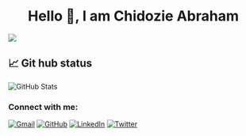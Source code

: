 <h1 align="center">Hello 👋, I am Chidozie Abraham </h1>

![](https://komarev.com/ghpvc/?username=Dozie2001&color=lightgrey)

## 📈 Git hub status
![GitHub Stats](https://github-readme-stats.vercel.app/api?username=Dozie2001&theme=radical)

<h3 align="left">Connect with me:</h3>

 <p align="left">
	<a href="mailto:jobaadewumis@gmail.com"><img img src="https://img.shields.io/badge/gmail-%23EA4335.svg?style=plastic&logo=gmail&logoColor=white" alt="Gmail"/></a>
	<a href="https://github.com/Dozie2001"><img src="https://img.shields.io/badge/github-%23181717.svg?style=plastic&logo=github&logoColor=white" alt="GitHub"/></a>
	<a href="https://www.linkedin.com/in/chidozie-david-982144203/"><img src="https://img.shields.io/badge/linkedin-%230A66C2.svg?style=plastic&logo=linkedin&logoColor=white" alt="LinkedIn"/></a>
	<a href="https://twitter.com/abraham_loner"><img src="https://img.shields.io/twitter/url/https/twitter.com/cloudposse.svg?style=social&label=Follow%20%40abraham_loner" alt="Twitter"/></a>
</p>

